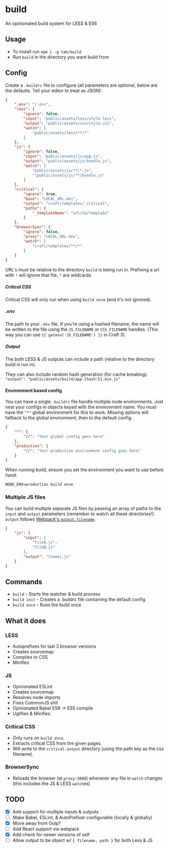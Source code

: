 # build
An opinionated build system for LESS & ES6

## Usage
- To install run `npm i -g tam/build`
- Run `build` in the directory you want build from

## Config
Create a `.buildrc` file to configure 
(all parameters are optional, below are the defaults. Tell your editor to treat as JSON):

```json
{
	".env": "/.env",
	"less": {
		"ignore": false,
		"input": "public/assets/less/style.less",
		"output": "public/assets/css/style.css",
		"watch": [
			"public/assets/less/**/*"
		]
	},
	"js": {
		"ignore": false,
		"input": "public/assets/js/app.js",
		"output": "public/assets/js/bundle.js",
		"watch": [
			"public/assets/js/**/*.js",
			"!public/assets/js/**/bundle.js"
		]
	},
	"critical": {
		"ignore": true,
		"base": "LOCAL_URL.dev",
		"output": "craft/templates/_critical",
		"paths": {
			"_templateName": "url/to/template"
		}
	},
	"browserSync": {
		"ignore": false,
		"proxy": "LOCAL_URL.dev",
		"watch": [
			"craft/templates/**/*"
		]
	}
}
```

URL's must be relative to the directory `build` is being run in. Prefixing a url
with `!` will ignore that file, `*` are wildcards.

##### Critical CSS
Critical CSS will only run when using `build once` (and it's not ignored).

##### .env
The path to your `.env` file. If you're using a hashed filename, the name will be written to the file using the `JS_FILENAME` or `CSS_FILENAME` handles.
(This way you can use `{{ getenv('JS_FILENAME') }}` in Craft 3).

##### Output
The both LESS & JS outputs can include a path (relative to the directory build is run in).

They can also include random hash generation (for cache breaking). 
`"output": "public/assets/build/app.[hash:5].min.js"`


#### Environment based config
You can have a single `.buildrc` file handle multiple node environments. Just nest your configs in objects keyed with the environment name.
You must have the `"*"` global environment for this to work. Missing options will fallback to the global environment, then to the default config.

```json
{
	"*": {
		"//": "Your global config goes here"
	},
	"production": {
		"//": "Your production environment config goes here"
	}
}
```

When running build, ensure you set the environment you want to use before hand:

`NODE_ENV=production build once`

### Multiple JS files

You can build multiple separate JS files by passing an array of paths to the 
`input` and `output` parameters (remember to watch all these directories!).
`output` follows [Webpack's `output.filename`](https://webpack.js.org/configuration/output/#output-filename).

```json
{
	"js": {
		"input": [
			"fileA.js",
			"fileB.js"
		],
		"output": "[name].js"
	}
}
```

## Commands
- `build` - Starts the watcher & build process
- `build init` - Creates a .buildrc file containing the default config
- `build once` - Runs the build once

## What it does
### LESS
- Autoprefixes for last 3 browser versions
- Creates sourcemap
- Complies to CSS
- Minifies

### JS
- Opinionated ESLint
- Creates sourcemap
- Resolves node imports
- Fixes CommonJS shit
- Opinionated Babel ES6 -> ES5 compile
- Uglifies & Minifies

### Critical CSS
- Only runs on `build once`.
- Extracts critical CSS from the given pages.
- Will write to the `critical.output` directory (using the path key as the css filename).

### BrowserSync
- Reloads the browser (at `proxy:3000`) whenever any file in `watch` changes 
(this includes the JS & LESS `watch`es) 

## TODO
- [x] Add support for multiple inputs & outputs
- [ ] Make Babel, ESLint, & AutoPrefixer configurable (locally & globally)
- [x] Move away from Gulp?
- [ ] Add React support via webpack
- [x] Add check for newer versions of self
- [ ] Allow output to be object w/ `{ filename, path }` for both Less & JS